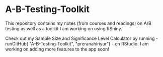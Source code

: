 # A-B-Testing-Toolkit

This repository contains my notes (from courses and readings) on A/B testing as well as a toolkit I am working on using RShiny. 

Check out my Sample Size and Significance Level Calculator by running - runGitHub( "A-B-Testing-Toolkit", "preranahiriyur") - on RStudio. I am working on adding more features to the app soon! 
